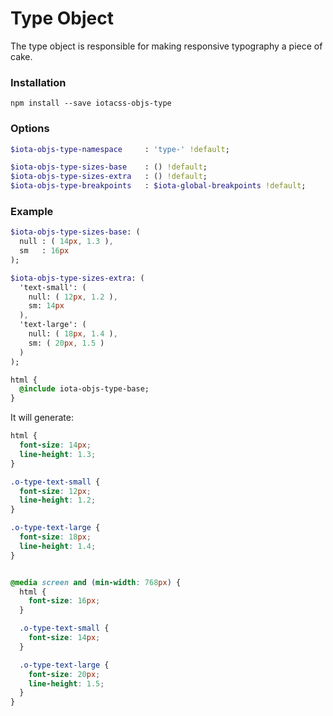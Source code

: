 # Type Object #

The type object is responsible for making responsive typography a piece of cake.


### Installation ###

```
npm install --save iotacss-objs-type
```


### Options ###

```sass
$iota-objs-type-namespace     : 'type-' !default;

$iota-objs-type-sizes-base    : () !default;
$iota-objs-type-sizes-extra   : () !default;
$iota-objs-type-breakpoints   : $iota-global-breakpoints !default;
```


### Example ###

```sass
$iota-objs-type-sizes-base: (
  null : ( 14px, 1.3 ),
  sm   : 16px
);

$iota-objs-type-sizes-extra: (
  'text-small': (
    null: ( 12px, 1.2 ),
    sm: 14px
  ),
  'text-large': (
    null: ( 18px, 1.4 ),
    sm: ( 20px, 1.5 )
  )
);

html {
  @include iota-objs-type-base;
}
```

It will generate:

```css
html {
  font-size: 14px;
  line-height: 1.3;
}

.o-type-text-small {
  font-size: 12px;
  line-height: 1.2;
}

.o-type-text-large {
  font-size: 18px;
  line-height: 1.4;
}


@media screen and (min-width: 768px) {
  html {
    font-size: 16px;
  }

  .o-type-text-small {
    font-size: 14px;
  }

  .o-type-text-large {
    font-size: 20px;
    line-height: 1.5;
  }
}
```
